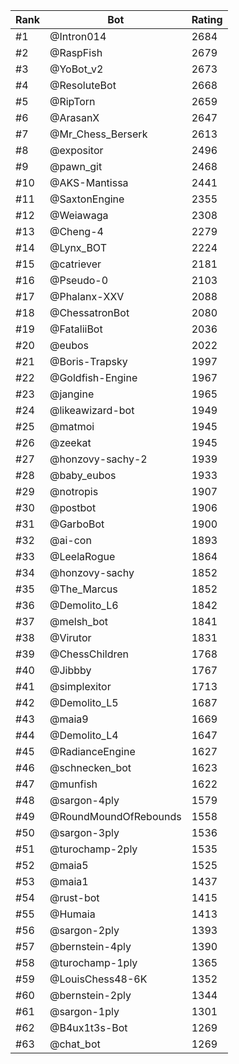 Rank|Bot|Rating
---|---|---
#1|@Intron014|2684
#2|@RaspFish|2679
#3|@YoBot_v2|2673
#4|@ResoluteBot|2668
#5|@RipTorn|2659
#6|@ArasanX|2647
#7|@Mr_Chess_Berserk|2613
#8|@expositor|2496
#9|@pawn_git|2468
#10|@AKS-Mantissa|2441
#11|@SaxtonEngine|2355
#12|@Weiawaga|2308
#13|@Cheng-4|2279
#14|@Lynx_BOT|2224
#15|@catriever|2181
#16|@Pseudo-0|2103
#17|@Phalanx-XXV|2088
#18|@ChessatronBot|2080
#19|@FataliiBot|2036
#20|@eubos|2022
#21|@Boris-Trapsky|1997
#22|@Goldfish-Engine|1967
#23|@jangine|1965
#24|@likeawizard-bot|1949
#25|@matmoi|1945
#26|@zeekat|1945
#27|@honzovy-sachy-2|1939
#28|@baby_eubos|1933
#29|@notropis|1907
#30|@postbot|1906
#31|@GarboBot|1900
#32|@ai-con|1893
#33|@LeelaRogue|1864
#34|@honzovy-sachy|1852
#35|@The_Marcus|1852
#36|@Demolito_L6|1842
#37|@melsh_bot|1841
#38|@Virutor|1831
#39|@ChessChildren|1768
#40|@Jibbby|1767
#41|@simplexitor|1713
#42|@Demolito_L5|1687
#43|@maia9|1669
#44|@Demolito_L4|1647
#45|@RadianceEngine|1627
#46|@schnecken_bot|1623
#47|@munfish|1622
#48|@sargon-4ply|1579
#49|@RoundMoundOfRebounds|1558
#50|@sargon-3ply|1536
#51|@turochamp-2ply|1535
#52|@maia5|1525
#53|@maia1|1437
#54|@rust-bot|1415
#55|@Humaia|1413
#56|@sargon-2ply|1393
#57|@bernstein-4ply|1390
#58|@turochamp-1ply|1365
#59|@LouisChess48-6K|1352
#60|@bernstein-2ply|1344
#61|@sargon-1ply|1301
#62|@B4ux1t3s-Bot|1269
#63|@chat_bot|1269
